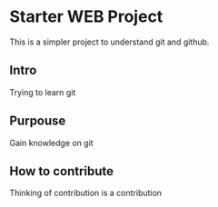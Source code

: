 # Starter WEB Project
This is a simpler project to understand git and github.

## Intro
Trying to learn git 

## Purpouse
Gain knowledge on git

## How to contribute
Thinking of contribution is a contribution